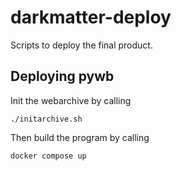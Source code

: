 # darkmatter-deploy
Scripts to deploy the final product.


## Deploying pywb
Init the webarchive by calling

    ./initarchive.sh

Then build the program by calling 

    docker compose up

